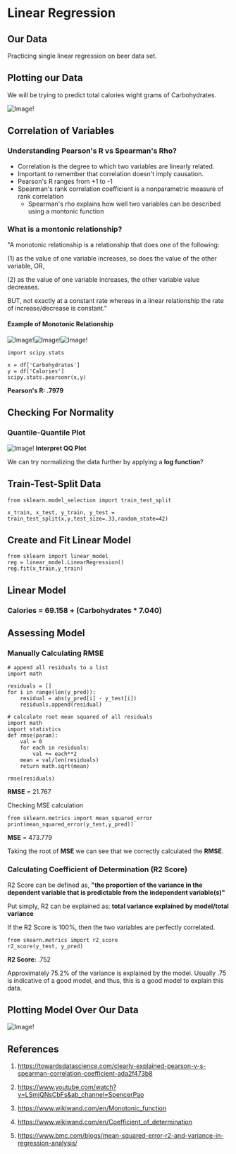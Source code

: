 # Linear Regression


## Our Data
Practicing single linear regression on beer data set. 

## Plotting our Data
We will be trying to predict total calories wight grams of Carbohydrates. 

 ![Image!](Images/scatter-plot.png)

## Correlation of Variables


### Understanding Pearson's R vs Spearman's Rho?

- Correlation is the degree to which two variables are linearly related. 
- Important to remember that correlation doesn't imply causation.
- Pearson's R ranges from +1 to -1
- Spearman's rank correlation coefficient is a nonparametric measure of rank correlation
    - Spearman's rho explains how well two variables can be described using a montonic function


### What is a montonic relationship?

"A monotonic relationship is a relationship that does one of the following:

(1) as the value of one variable increases, so does the value of the other variable, OR,

(2) as the value of one variable increases, the other variable value decreases.

BUT, not exactly at a constant rate whereas in a linear relationship the rate of increase/decrease is constant."

#### Example of Monotonic Relationship
![Image!](Images/monotonic-relationship1.png)![Image!](Images/monotonic-relationship2.png)![Image!](Images/monotonic-relationship3.png)


```
import scipy.stats

x = df['Carbohydrates']
y = df['Calories']
scipy.stats.pearsonr(x,y)
```

**Pearson's R: .7979**

## Checking For Normality

### Quantile-Quantile Plot

![Image!](Images/QQ%20Plot.png)
**Interpret QQ Plot**

We can try normalizing the data further by applying a **log function**?

## Train-Test-Split Data
```
from sklearn.model_selection import train_test_split

x_train, x_test, y_train, y_test = train_test_split(x,y,test_size=.33,random_state=42)
```

## Create and Fit Linear Model
```
from sklearn import linear_model
reg = linear_model.LinearRegression()
reg.fit(x_train,y_train)
```

## Linear Model

### Calories = 69.158 + (Carbohydrates * 7.040)

## Assessing Model 

### Manually Calculating RMSE
```
# append all residuals to a list
import math

residuals = []
for i in range(len(y_pred)):
    residual = abs(y_pred[i] - y_test[i])
    residuals.append(residual)
```

```
# calculate root mean squared of all residuals
import math
import statistics
def rmse(param):
    val = 0
    for each in residuals:
        val += each**2
    mean = val/len(residuals)
    return math.sqrt(mean)  

rmse(residuals)
```
**RMSE** = 21.767

Checking MSE calculation
```
from sklearn.metrics import mean_squared_error
print(mean_squared_error(y_test,y_pred))
```
**MSE** = 473.779

Taking the root of **MSE** we can see that we correctly calculated the **RMSE**. 

### Calculating Coefficient of Determination (R2 Score)

R2 Score can be defined as, **"the proportion of the variance in the dependent variable that is predictable from the independent variable(s)"**

Put simply, R2 can be explained as:
**total variance explained by model/total variance**

If the R2 Score is 100%, then the two variables are perfectly correlated. 

```
from skearn.metrics import r2_score
r2_score(y_test, y_pred)
```
**R2 Score:** .752

Approximately 75.2% of the variance is explained by the model. Usually .75 is indicative of a good model, and thus, this is a good model to explain this data. 

## Plotting Model Over Our Data
![Image!](Images/plotted-model.png)

## References

1. https://towardsdatascience.com/clearly-explained-pearson-v-s-spearman-correlation-coefficient-ada2f473b8

2. https://www.youtube.com/watch?v=LSmjQNsCbFs&ab_channel=SpencerPao

3. https://www.wikiwand.com/en/Monotonic_function

4. https://www.wikiwand.com/en/Coefficient_of_determination

5. https://www.bmc.com/blogs/mean-squared-error-r2-and-variance-in-regression-analysis/